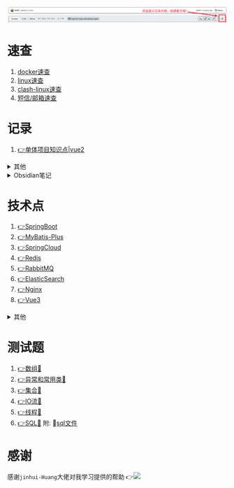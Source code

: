 ![温馨提示](img/Snipaste_2023-09-02_15-52-55.png)

# 速查

1. [docker速查](framework/docker/docker.md)
2. [linux速查](java/linux知识速记.md)
3. [clash-linux速查](java/clash配置.md)
4. [短信/邮箱速查](framework/email-demo/记录.md)

# 记录

1. [👉单体项目知识点|vue2](framework/sky-take-out/README.md)
   

<details>
<summary>其他</summary>

1. [👉Git📖](java/Git.md)
2. [👉JVM📖](java/jVM组成.md)
3. [👉MySql](java/SQL数据库.md)
4. [👉JDK17](java/JDK17常用新特性.md)
5. [👉Interview](interview/面试知识点.md)  
6. [👉Knowledge📕](java/🌟重要知识点汇总.md)
</details>

<details>
<summary>Obsidian笔记</summary>


1. [👉HTML基础📖](java/1-HTML基础.md)
8. [👉CSS📖](java/2-CSS.md)
9.  [👉JavaScript📖](java/JavaScript.md)
10. [👉Ajax📖](java/Ajax.md)
11. [👉VUE📖](java/VUE.md)
6. [👉JAVA入门📖](java/3-java%20SE%20入门.md)
7. [👉方法📖](java/4-方法.md)
8. [👉数组📖](java/5-数组.md)
9. [👉面向对象📖](java/6-面向对象.md)
10. [👉异常处理📖](java/7-异常处理.md)
11. [👉常用类📖](java/8-常用类.md)
12. [👉集合📖](java/9-集合.md)
13. [👉IO流📖](java/10-IO流.md)
14. [👉多线程📖](java/11-多线程.md)
15. [👉网络编程📖](java/12-网络编程.md)
16. [👉反射📖](java/13-反射.md)
17. [👉JDBC📖](java/14-JDBC.md)
13. [👉JavaWeb📖](java/JavaWeb.md)
</details>



# 技术点

1. [👉SpringBoot](framework/springboot-helloworld/学习记录.md)
9.  [👉MyBatis-Plus](framework/mybatis-plus/mp-demo/MyBatis-Plus笔记.md)
10. [👉SpringCloud](framework/SpringCloud/springcloud笔记.md)
11. [👉Redis](framework/redis_study/学习记录.md)
12. [👉RabbitMQ](framework/mq-study/MQ.md)
13. [👉ElasticSearch](framework/es-study/es.md)
14. [👉Nginx](framework/nginx-study/README.md)
15. [👉Vue3](java/笔记.md)


<details>
<summary>其他</summary>

1. [👉MyBatis 逆向工程](java/mybatis-generator.md)
2. [👉Spring AOP|声明式事务](framework/SpringPractice10-6/学习记录10-6.md)
3. [👉SpringMVC 了解MVC|核心组件|控制流程](framework/SpringMVC/SpringMVC学习记录10-7.md)
4. [👉SpringMVC 组件配置](framework/SpringMVC02/SpringMVC学习记录第二天10-8.md)
5. [👉SpringMVC 异步通信|上传与下载](framework/SpringMVC03/SpringMVC02/SpringMVC45%2010-1112.md)
6. [👉SSM整合](framework/ssm-integration/记录.md)
7. [👉SSM整合 聚合式](framework/web-aggregation/记录.md)
</details>

# 测试题

1. [👉数组💯](java/面试简单题测试.md)
2. [👉异常和常用类💯](java/模拟测试摸底题.md)
3. [👉集合💯](java/集合中难测试题.md)
4. [👉IO流💯](java/IO流简单测试题.md)
5. [👉线程💯](java/线程简单测试题.md)
6. [👉SQL💯](java/SQL简单测试题.md)
    附: 💾[sql文件](java/tb_order.sql)

# 感谢
感谢`jinhui-Huang`大佬对我学习提供的帮助
👉<a href="https://github.com/jinhui-Huang"><img src="https://img.shields.io/badge/dynamic/json?url=https%3A%2F%2Fapi.spencerwoo.com%2Fsubstats%2F%3Fsource%3Dgithub%26queryKey%3Djinhui-Huang&query=%24.data.totalSubs&suffix=%20followers&logo=github&label=jinhui-Huang&labelColor=0996AD&color=0786BC)"></a>
